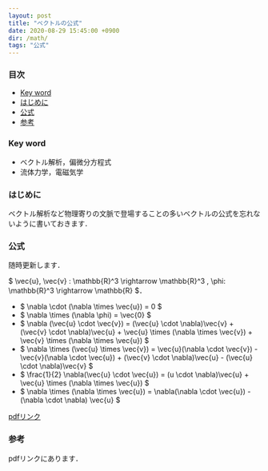 ```yaml
---
layout: post
title: "ベクトルの公式"
date: 2020-08-29 15:45:00 +0900
dir: /math/
tags: "公式"
---
```


### 目次
- [Key word](#key-word)
- [はじめに](#はじめに)
- [公式](#公式)
- [参考](#参考)
<!-- - [注意](#注意) -->

### Key word
- ベクトル解析，偏微分方程式
- 流体力学，電磁気学

### はじめに
ベクトル解析など物理寄りの文脈で登場することの多いベクトルの公式を忘れないように書いておきます．

### 公式
随時更新します．

$ \vec{u}, \vec{v} : \mathbb{R}^3 \rightarrow \mathbb{R}^3 , \phi: \mathbb{R}^3 \rightarrow \mathbb{R} $．
- $ \nabla \cdot (\nabla \times \vec{u}) = 0 $
- $ \nabla \times (\nabla \phi) = \vec{0} $
- $ \nabla (\vec{u} \cdot \vec{v}) = (\vec{u} \cdot \nabla)\vec{v} + (\vec{v} \cdot \nabla)\vec{u} + \vec{u} \times (\nabla \times \vec{v}) + \vec{v} \times (\nabla \times \vec{u}) $
- $ \nabla \times (\vec{u} \times \vec{v}) = \vec{u}(\nabla \cdot \vec{v}) - \vec{v}(\nabla \cdot \vec{u}) + (\vec{v} \cdot \nabla)\vec{u} - (\vec{u} \cdot \nabla)\vec{v} $
- $ \frac{1}{2} \nabla(\vec{u} \cdot \vec{u}) = (u \cdot \nabla)\vec{u} + \vec{u} \times (\nabla \times \vec{u}) $
- $ \nabla \times (\nabla \times \vec{u}) = \nabla(\nabla \cdot \vec{u}) - (\nabla \cdot \nabla) \vec{u} $

[pdfリンク](/math/pdf/vector_identities.pdf)
### 参考
pdfリンクにあります．
<!-- ### 注意 -->